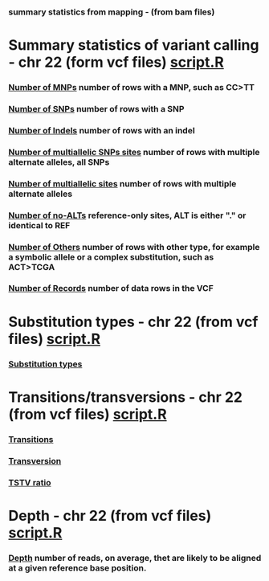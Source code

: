 ### summary statistics from mapping - (from bam files) 


# Summary statistics of variant calling - chr 22 (form vcf files) [script.R](statsRscript/SNstatsVCF.R)

### [Number of MNPs](img/SN-numberofMNPs.png) number of rows with a MNP, such as CC>TT
### [Number of SNPs](img/SN-numberofSNPs.png) number of rows with a SNP
### [Number of Indels](img/SN-numberofindels.png) number of rows with an indel
### [Number of multiallelic SNPs sites](img/SN-numberofmultiallelicSNPsites.png) number of rows with multiple alternate alleles, all SNPs
### [Number of multiallelic sites](img/SN-numberofmultiallelicsites.png) number of rows with multiple alternate alleles
### [Number of no-ALTs](img/SN-numberofno-ALTs.png) reference-only sites, ALT is either "." or identical to REF
### [Number of Others](img/SN-numberofothers.png) number of rows with other type, for example a symbolic allele or a complex substitution, such as ACT>TCGA
### [Number of Records](img/SN-numberofrecords.png) number of data rows in the VCF

# Substitution types - chr 22 (from vcf files) [script.R](statsRscript/STstatsVCF.R)

### [Substitution types](img/ST-Substitutiontypes.png) 

# Transitions/transversions - chr 22 (from vcf files) [script.R](statsRscript/TSTVstatsVCF.R)

### [Transitions](img/transition.png)
### [Transversion](img/transversion.png)
### [TSTV ratio](img/tstvratio.png)

# Depth - chr 22 (from vcf files) [script.R](statsRscript/DEPTHstatsVCF.R)

### [Depth](img/depth-quality1.png)  number of reads, on average, thet are likely to be aligned at a given reference base position.
 
